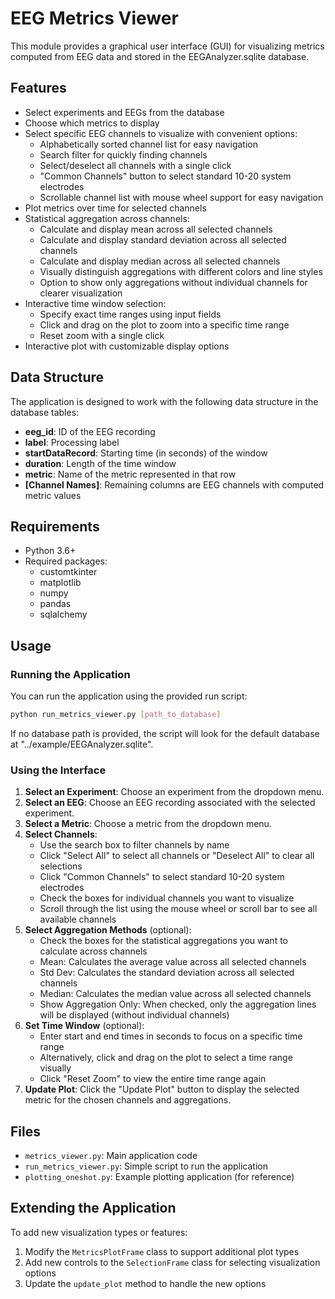 # EEG Metrics Viewer

This module provides a graphical user interface (GUI) for visualizing metrics computed from EEG data and stored in the EEGAnalyzer.sqlite database.

## Features

- Select experiments and EEGs from the database
- Choose which metrics to display
- Select specific EEG channels to visualize with convenient options:
  - Alphabetically sorted channel list for easy navigation
  - Search filter for quickly finding channels
  - Select/deselect all channels with a single click
  - "Common Channels" button to select standard 10-20 system electrodes
  - Scrollable channel list with mouse wheel support for easy navigation
- Plot metrics over time for selected channels
- Statistical aggregation across channels:
  - Calculate and display mean across all selected channels
  - Calculate and display standard deviation across all selected channels
  - Calculate and display median across all selected channels
  - Visually distinguish aggregations with different colors and line styles
  - Option to show only aggregations without individual channels for clearer visualization
- Interactive time window selection:
  - Specify exact time ranges using input fields
  - Click and drag on the plot to zoom into a specific time range
  - Reset zoom with a single click
- Interactive plot with customizable display options

## Data Structure

The application is designed to work with the following data structure in the database tables:

- **eeg_id**: ID of the EEG recording
- **label**: Processing label
- **startDataRecord**: Starting time (in seconds) of the window
- **duration**: Length of the time window
- **metric**: Name of the metric represented in that row
- **[Channel Names]**: Remaining columns are EEG channels with computed metric values

## Requirements

- Python 3.6+
- Required packages:
  - customtkinter
  - matplotlib
  - numpy
  - pandas
  - sqlalchemy

## Usage

### Running the Application

You can run the application using the provided run script:

```bash
python run_metrics_viewer.py [path_to_database]
```

If no database path is provided, the script will look for the default database at "../example/EEGAnalyzer.sqlite".

### Using the Interface

1. **Select an Experiment**: Choose an experiment from the dropdown menu.
2. **Select an EEG**: Choose an EEG recording associated with the selected experiment.
3. **Select a Metric**: Choose a metric from the dropdown menu.
4. **Select Channels**:
   - Use the search box to filter channels by name
   - Click "Select All" to select all channels or "Deselect All" to clear all selections
   - Click "Common Channels" to select standard 10-20 system electrodes
   - Check the boxes for individual channels you want to visualize
   - Scroll through the list using the mouse wheel or scroll bar to see all available channels
5. **Select Aggregation Methods** (optional):
   - Check the boxes for the statistical aggregations you want to calculate across channels
   - Mean: Calculates the average value across all selected channels
   - Std Dev: Calculates the standard deviation across all selected channels
   - Median: Calculates the median value across all selected channels
   - Show Aggregation Only: When checked, only the aggregation lines will be displayed (without individual channels)
6. **Set Time Window** (optional):
   - Enter start and end times in seconds to focus on a specific time range
   - Alternatively, click and drag on the plot to select a time range visually
   - Click "Reset Zoom" to view the entire time range again
7. **Update Plot**: Click the "Update Plot" button to display the selected metric for the chosen channels and aggregations.

## Files

- `metrics_viewer.py`: Main application code
- `run_metrics_viewer.py`: Simple script to run the application
- `plotting_oneshot.py`: Example plotting application (for reference)

## Extending the Application

To add new visualization types or features:

1. Modify the `MetricsPlotFrame` class to support additional plot types
2. Add new controls to the `SelectionFrame` class for selecting visualization options
3. Update the `update_plot` method to handle the new options
